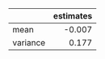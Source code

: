 |          |   estimates |
|:---------|------------:|
| mean     |      -0.007 |
| variance |       0.177 |